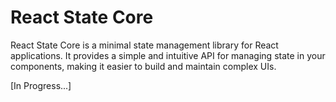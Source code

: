 # React State Core

React State Core is a minimal state management library for React applications. It provides a simple and intuitive API for managing state in your components, making it easier to build and maintain complex UIs.

[In Progress...]
